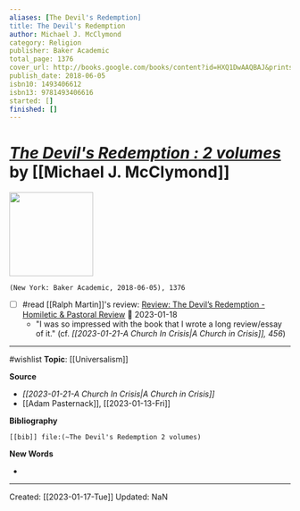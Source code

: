 ```yaml
---
aliases: [The Devil's Redemption]
title: The Devil's Redemption
author: Michael J. McClymond
category: Religion
publisher: Baker Academic
total_page: 1376
cover_url: http://books.google.com/books/content?id=HXQ1DwAAQBAJ&printsec=frontcover&img=1&zoom=1&edge=curl&source=gbs_api
publish_date: 2018-06-05
isbn10: 1493406612
isbn13: 9781493406616
started: []
finished: []
---
```

# *[The Devil's Redemption : 2 volumes]()* by [[Michael J. McClymond]]

<img src="http://books.google.com/books/content?id=HXQ1DwAAQBAJ&printsec=frontcover&img=1&zoom=1&edge=curl&source=gbs_api" width=150>

`(New York: Baker Academic, 2018-06-05), 1376`

- [ ] #read [[Ralph Martin]]'s review: [Review: The Devil’s Redemption - Homiletic & Pastoral Review](https://www.hprweb.com/2019/11/review-the-devils-redemption/) 📅 2023-01-18
	- "I was so impressed with the book that I wrote a long review/essay of it." (cf. *[[2023-01-21-A Church In Crisis|A Church in Crisis]], 456*)

--- 
#wishlist
**Topic**: [[Universalism]]

**Source**
- *[[2023-01-21-A Church In Crisis|A Church in Crisis]]*
- [[Adam Pasternack]], [[2023-01-13-Fri]]


**Bibliography**

```query
[[bib]] file:(~The Devil's Redemption 2 volumes)
```
 

**New Words**

- 

---
Created: [[2023-01-17-Tue]]
Updated: NaN
